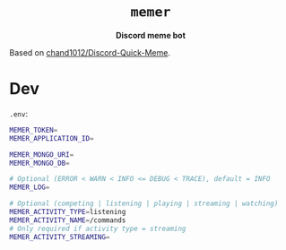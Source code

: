 <div align="center">
  <h1><code>memer</code></h1>
  <p><strong>Discord meme bot</strong></p>
</div>

Based on [chand1012/Discord-Quick-Meme](https://github.com/chand1012/Discord-Quick-Meme).

# Dev

`.env`:

```sh
MEMER_TOKEN=
MEMER_APPLICATION_ID=

MEMER_MONGO_URI=
MEMER_MONGO_DB=

# Optional (ERROR < WARN < INFO <= DEBUG < TRACE), default = INFO
MEMER_LOG=

# Optional (competing | listening | playing | streaming | watching)
MEMER_ACTIVITY_TYPE=listening
MEMER_ACTIVITY_NAME=/commands
# Only required if activity type = streaming
MEMER_ACTIVITY_STREAMING=
```
